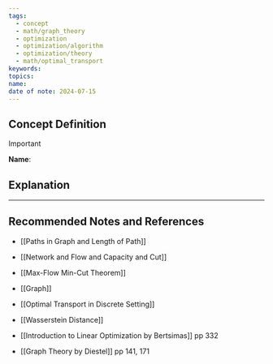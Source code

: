 ```yaml
---
tags:
  - concept
  - math/graph_theory
  - optimization
  - optimization/algorithm
  - optimization/theory
  - math/optimal_transport
keywords: 
topics: 
name: 
date of note: 2024-07-15
---
```


## Concept Definition

>[!important]
>**Name**: 



## Explanation





-----------
##  Recommended Notes and References


- [[Paths in Graph and Length of Path]]
- [[Network and Flow and Capacity and Cut]]
- [[Max-Flow Min-Cut Theorem]]
- [[Graph]]

- [[Optimal Transport in Discrete Setting]]
- [[Wasserstein Distance]]



- [[Introduction to Linear Optimization by Bertsimas]] pp 332
- [[Graph Theory by Diestel]] pp 141, 171